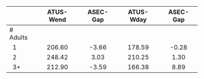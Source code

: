 
|                      |    ATUS-Wend |     ASEC-Gap |    ATUS-Wday |     ASEC-Gap |
| -------------------- | :----------: | :----------: | :----------: | :----------: |
| # Adults             |              |              |              |              |
| &nbsp;&nbsp;1        |       206.60 |        -3.66 |       178.59 |        -0.28 |
| &nbsp;&nbsp;2        |       248.42 |         3.03 |       210.25 |         1.30 |
| &nbsp;&nbsp;3+       |       212.90 |        -3.59 |       166.38 |         8.89 |

